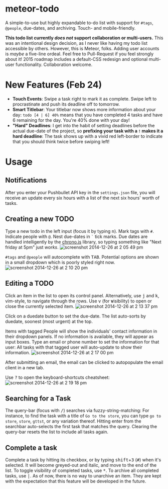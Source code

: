 meteor-todo
===========

A simple-to-use but highly expandable to-do list with support for `#tags`, `@people`, due-dates, and archiving. Touch- and mobile-friendly.

**This todo list currently *does not* support collaboration or multi-users.** This was an intentional design decision, as I never like having my todo list accessible by others. However, this is Meteor, folks. Adding user accounts is *maybe* a five-line ordeal. Feel free to Pull-Request if you feel strongly about it! 2015 roadmap includes a default-CSS redesign and optional multi-user functionality. Collaboration welcome.

# New Features (Feb 24)
- **Touch Events**: Swipe a task right to mark it as complete. Swipe left to procrastinate and push its deadline off to tomorrow.
- **Smart Titlebar**: Your titlebar now shows more information about your day: `todo [4 | 6] 40%` means that you have completed 4 tasks and have 6 remaining for the day. You're 40% done with your day!
- **"Hard" Deadlines**: I get into the habit of setting deadlines before the actual due-date of the project, so **prefixing your task with a `!` makes it a hard deadline**: The task shows up with a vivid red left-border to indicate that you should think twice before swiping left!

# Usage
## Notifications
After you enter your Pushbullet API key in the `settings.json` file, you will receive an update every six hours with a list of the next six hours' worth of tasks.

## Creating a new TODO 
Type a new todo in the left input (focus it by typing <kbd>n</kbd>). Mark tags with `#`. Indicate people with `@`. Nest due-dates in `` ` `` tick marks. Due dates are handled intelligently by the [chrono.js](https://github.com/wanasit/chrono) library, so typing something like "Next friday at 5pm" just *works*.
![screenshot 2014-12-26 at 2 05 49 pm](https://cloud.githubusercontent.com/assets/693511/5558955/60b94214-8d08-11e4-8104-f367b351d96c.png)

`#tags` and `@people` will autocomplete with <kbd>TAB</kbd>. Potential options are shown in a small dropdown which is poorly styled right now.
![screenshot 2014-12-26 at 2 10 20 pm](https://cloud.githubusercontent.com/assets/693511/5558987/0b2b200a-8d09-11e4-9f89-f0b20d4b1015.png)

## Editing a TODO
Click an item in the list to open its control panel. Alternatively, use <kbd>j</kbd> and <kbd>k</kbd>, vim-style, to navigate through the rows. Use <kbd>v</kbd> (for **v**isibility) to open or close the currently selected item.
![screenshot 2014-12-26 at 2 13 37 pm](https://cloud.githubusercontent.com/assets/693511/5558994/6a6b8492-8d09-11e4-9d71-4be3ffa81ea2.png)

Click on a duedate button to set the due-date. The list auto-sorts by duedate, soonest (most urgent) at the top.

Items with tagged People will show the individuals' contact information in their dropdown panels. If no information is available, they will appear as input boxes. Type an email or phone number to set the information for that user: All tasks with that tagged user will auto-update to show their information.
![screenshot 2014-12-26 at 2 17 00 pm](https://cloud.githubusercontent.com/assets/693511/5559003/e096278a-8d09-11e4-8485-508674b368a4.png)

After submitting an email, the email can be clicked to autopopulate the email client in a new tab.

Use <kbd>?</kbd> to open the keyboard-shortcuts cheatsheet:
![screenshot 2014-12-26 at 2 19 18 pm](https://cloud.githubusercontent.com/assets/693511/5559016/31275084-8d0a-11e4-9a31-8e841f384529.png)

## Searching for a Task
The query-bar (focus with <kbd>/</kbd>) searches via fuzzy-string-matching: For instance, to find the task with a title of `Go to the store`, you can type `go to store`, `store`, `gttst`, or any variation thereof. Hitting enter from the searchbar auto-selects the first task that matches the query. Clearing the query-bar resets the list to include all tasks again.

## Complete a task
Complete a task by hitting its checkbox, or by typing <kbd>shift</kbd>+<kbd>3</kbd> (<kbd>#</kbd>) when it's selected. It will become greyed-out and italic, and move to the end of the list. To toggle visibility of completed tasks, use <kbd>*</kbd>. To archive all completed tasks, use <kbd>|</kbd>. As of now, there is no way to unarchive an item. They are kept with the expectation that this feature will be developed in the future.
